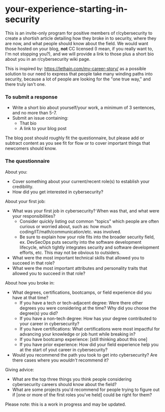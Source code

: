 # your-experience-starting-in-security
This is an invite-only program for positive members of r/cybersecurity to create a shortish article detailing how they broke in to security, where they are now, and what people should know about the field. We would want those hosted on your blog, **not** CC licensed (I mean, if you really want to, I'm not stopping you?), and we will provide a link to those plus a short bio about you in an r/cybersecurity wiki page.

This is inspired by: https://lethain.com/my-career-story/ as a possible solution to our need to express that people take many winding paths into security, because a lot of people are looking for the "one true way," and there truly isn't one.

### To submit a response

* Write a short bio about yourself/your work, a minimum of 3 sentences, and no more than 5-7.
* Submit an issue containing:
  * That bio
  * A link to your blog post

The blog post should roughly fit the questionnaire, but please add or subtract content as you see fit for flow or to cover important things that newcomers should know.

### The questionnaire

About you:
* Cover something about your current/recent role(s) to establish your credibility.
* How did you get interested in cybersecurity?

About your first job:
* What was your first job in cybersecurity? When was that, and what were your responsibilities?
  * Consider quickly listing out common "topics" which people are often curious or worried about, such as: how much coding/IT/math/communication/etc. was involved.
  * Be sure to explain how your role fits into the broader security field, ex. DevSecOps puts security into the software development lifecycle, which tightly integrates security and software development efforts, etc. This may not be obvious to outsiders.
* What were the most important technical skills that allowed you to succeed in that role?
* What were the most important attributes and personality traits that allowed you to succeed in that role?

About how you broke in:
* What degrees, certifications, bootcamps, or field experience did you have at that time?
  * If you have a tech or tech-adjacent degree: Were there other degrees you were considering at the time? Why did you choose the degree(s) you did?
  * If you have a non-tech degree: How has your degree contributed to your career in cybersecurity?
  * If you have certifications: What certifications were most impactful for advancing your knowledge or job hunt while breaking in?
  * If you have bootcamp experience: [still thinking about this one]
  * If you have prior experience: How did your field experience help you at the start of yout career in cybersecurity?
* Would you recommend the path you took to get into cybersecurity? Are there cases where you *wouldn't* recommend it?

Giving advice:
* What are the top three things you think people considering cybersecurity careers should know about the field?
* What are some projects you'd recommend for people trying to figure out if [one or more of the first roles you've held] could be right for them?

Please note: this is a work in progress and may be updated.
